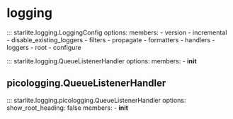 # logging

::: starlite.logging.LoggingConfig
    options:
        members:
            - version
            - incremental
            - disable_existing_loggers
            - filters
            - propagate
            - formatters
            - handlers
            - loggers
            - root
            - configure

::: starlite.logging.QueueListenerHandler
    options:
        members:
            - __init__

## picologging.QueueListenerHandler

::: starlite.logging.picologging.QueueListenerHandler
    options:
        show_root_heading: false
        members:
            - __init__
